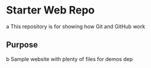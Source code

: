 # Starter Web Repo
a
This repository is for showing how Git and GitHub work

## Purpose
b
Sample website with plenty of files for demos
dep